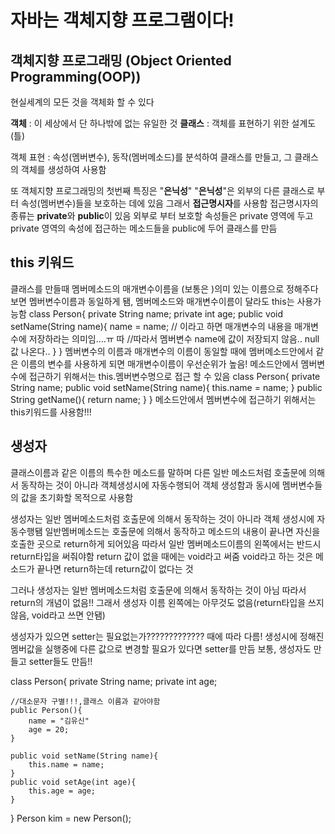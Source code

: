 # 자바는 객체지향 프로그램이다!
## 객체지향 프로그래밍 (Object Oriented Programming(OOP))
현실세계의 모든 것을 객체화 할 수 있다

**객체** : 이 세상에서 단 하나밖에 없는 유일한 것
**클래스** : 객체를 표현하기 위한 설계도(틀)

객체 표현 : 속성(멤버변수), 동작(멤버메소드)를 분석하여 클래스를 만들고, 그 클래스의 객체를 생성하여 사용함

또 객체지향 프로그래밍의 첫번째 특징은 "**은닉성**"
"**은닉성**"은 외부의 다른 클래스로 부터 속성(멤버변수)들을 보호하는 데에 있음
그래서 **접근명시자**를 사용함
접근명시자의 종류는 **private**와 **public**이 있음
외부로 부터 보호할 속성들은 private 영역에 두고 private 영역의 속성에 접근하는 메소드들을 public에 두어 클래스를 만듬

## this 키워드
클래스를 만들때 멤버메소드의 매개변수이름을 (보통은 )의미 있는 이름으로 정해주다 보면 멤버변수이름과 동일하게 됌, 
멤버메소드와 매개변수이름이 달라도 this는 사용가능함
class Person{
  private String name;
  private int age;
  public void setName(String name){
    name = name; // 이라고 하면 매개변수의 내용을 매개변수에 저장하라는 의미임....ㅠ 따		   //따라서 멤버변수 name에 값이 저장되지 않음.. null값 나온다..
   }
}
멤버변수의 이름과 매개변수의 이름이 동일할 때에 멤버메소드안에서 같은 이름의 변수를 사용하게 되면 매개변수이름이 우선순위가 높음! 
메소드안에서 멤버변수에 접근하기 위해서는 this.멤버변수명으로 접근 할 수 있음 
class Person{
	private String name;
	public void setName(String name){
		this.name = name;
	}
	public String getName(){
		return name;
	}
} 
메소드안에서 멤버변수에 접근하기 위해서는 this키워드를 사용함!!!

## 생성자
클래스이름과 같은 이름의 특수한 메소드를 말하며 다른 일반 메소드처럼 호출문에 의해서 동작하는 것이 아니라 객체생성시에 자동수행되어 객체 생성함과 동시에 멤버변수들의 값을 초기화할 목적으로 사용함

생성자는 일반 멤버메소드처럼 호출문에 의해서 동작하는 것이 아니라 객체 생성시에 자동수행됌 
일반멤버메소드는 호출문에 의해서 동작하고 메소드의 내용이 끝나면 자신을 호출한 곳으로 return하게 되어있음 따라서 일반 멤버메소드이름의 왼쪽에서는 반드시 return타입을 써줘야함 
return 값이 없을 때에는 void라고 써줌 
void라고 하는 것은 메소드가 끝나면 return하는데 return값이 없다는 것

그러나 생성자는 일반 멤버메소드처럼 호출문에 의해서 동작하는 것이 아님 따라서 return의 개념이 없음!! 그래서 생성자 이름 왼쪽에는 아무것도 없음(return타입을 쓰지 않음, void라고 쓰면 안됌)

생성자가 있으면 setter는 필요없는가?????????????
때에 따라 다름!
생성시에 정해진 멤버값을 실행중에 다른 값으로 변경할 필요가 있다면 setter를 만듬
보통, 생성자도 만들고 setter들도 만듬!!

class Person{
	private String name;
	private int age;

	//대소문자 구별!!!,클래스 이름과 같아야함
	public Person(){
		name = "김유신"
		age = 20;
	}
	
	public void setName(String name){
		this.name = name;
	}
	public void setAge(int age){
		this.age = age;
	}
} 
	Person kim = new Person();

